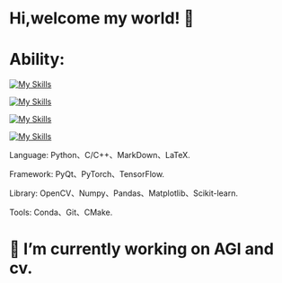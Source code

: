 # Hi,welcome my world! 👋

# Ability:

[![My Skills](https://skillicons.dev/icons?i=py,c,cpp,markdown,latex&theme=dark)](https://skillicons.dev)

[![My Skills](https://skillicons.dev/icons?i=qt,pytorch,tensorflow&theme=dark)](https://skillicons.dev)

[![My Skills](https://skillicons.dev/icons?i=opencv&theme=dark)](https://skillicons.dev)

[![My Skills](https://skillicons.dev/icons?i=github,git,anaconda,pycharm,clion,vscode,cmake,obsidian&theme=dark)](https://skillicons.dev)

Language: Python、C/C++、MarkDown、LaTeX.

Framework: PyQt、PyTorch、TensorFlow.

Library: OpenCV、Numpy、Pandas、Matplotlib、Scikit-learn.

Tools: Conda、Git、CMake.

# 🔭 I’m currently working on AGI and cv.
<!--
**SaltGardenia/SaltGardenia** is a ✨ _special_ ✨ repository because its `README.md` (this file) appears on your GitHub profile.

Here are some ideas to get you started:

-  ...
- 🌱 I’m currently learning ...
- 👯 I’m looking to collaborate on ...
- 🤔 I’m looking for help with ...
- 💬 Ask me about ...
- 📫 How to reach me: ...
- 😄 Pronouns: ...
- ⚡ Fun fact: ...
-->
